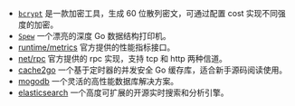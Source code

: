 - [`bcrypt`](https://pkg.go.dev/golang.org/x/crypto@v0.22.0/bcrypt#pkg-functions) 是一款加密工具，生成 60 位散列密文，可通过配置 cost 实现不同强度的加密。
- [`Spew`](https://github.com/davecgh/go-spew) 一个漂亮的深度 Go 数据结构打印机。
- [runtime/metrics](https://pkg.go.dev/runtime/metrics) 官方提供的性能指标接口。
- [net/rpc](https://pkg.go.dev/net/rpc#ServeCodec) 官方提供的 rpc 实现，支持 tcp 和 http 两种信道。
- [cache2go](https://github.com/muesli/cache2go) 一个基于定时器的并发安全 Go 缓存库，适合新手源码阅读使用。
- [mogodb](https://www.mongodb.com) 一个灵活的高性能数据库解决方案。
- [elasticsearch](https://www.elastic.co/) 一个高度可扩展的开源实时搜索和分析引擎。
